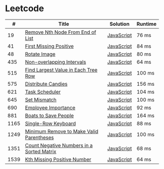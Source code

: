 # Leetcode

| # | Title | Solution | Runtime |
|---| ----- | -------- | ------- |
|19|[ Remove Nth Node From End of List](https://leetcode.com/problems/remove-nth-node-from-end-of-list/)|[JavaScript](./solutions/19.%20Remove%20Nth%20Node%20From%20End%20of%20ListJavaScript)|76 ms|
|41|[ First Missing Positive](https://leetcode.com/problems/first-missing-positive/)|[JavaScript](./solutions/41.%20First%20Missing%20Positive.js)|84 ms|
|48|[ Rotate Image](https://leetcode.com/problems/rotate-image/)|[JavaScript](./solutions/48.%20Rotate%20Image.js)|80 ms|
|435|[ Non-overlapping Intervals](https://leetcode.com/problems/non-overlapping-intervals/)|[JavaScript](./solutions/435.%20Non-overlapping%20IntervalsJavaScript)|64 ms|
|515|[ Find Largest Value in Each Tree Row](https://leetcode.com/problems/find-largest-value-in-each-tree-row/)|[JavaScript](./solutions/515.%20Find%20Largest%20Value%20in%20Each%20Tree%20Row.js)|100 ms|
|575|[ Distribute Candies](https://leetcode.com/problems/distribute-candies/)|[JavaScript](./solutions/575.%20Distribute%20Candies.js)|156 ms|
|621|[ Task Scheduler](https://leetcode.com/problems/task-scheduler/)|[JavaScript](./solutions/621.%20Task%20SchedulerJavaScript)|104 ms|
|645|[ Set Mismatch](https://leetcode.com/problems/set-mismatch/)|[JavaScript](./solutions/645.%20Set%20Mismatch.js)|100 ms|
|690|[ Employee Importance](https://leetcode.com/problems/employee-importance/)|[JavaScript](./solutions/690.%20Employee%20ImportanceJavaScript)|92 ms|
|881|[ Boats to Save People](https://leetcode.com/problems/boats-to-save-people/)|[JavaScript](./solutions/881.%20Boats%20to%20Save%20People.js)|164 ms|
|1165|[ Single-Row Keyboard](https://leetcode.com/problems/single-row-keyboard/)|[JavaScript](./solutions/1165.%20Single-Row%20Keyboard.js)|88 ms|
|1249|[ Minimum Remove to Make Valid Parentheses](https://leetcode.com/problems/minimum-remove-to-make-valid-parentheses/)|[JavaScript](./solutions/1249.%20Minimum%20Remove%20to%20Make%20Valid%20Parentheses.js)|100 ms|
|1351|[ Count Negative Numbers in a Sorted Matrix](https://leetcode.com/problems/count-negative-numbers-in-a-sorted-matrix/)|[JavaScript](./solutions/1351.%20Count%20Negative%20Numbers%20in%20a%20Sorted%20MatrixJavaScript)|68 ms|
|1539|[ Kth Missing Positive Number](https://leetcode.com/problems/kth-missing-positive-number/)|[JavaScript](./solutions/1539.%20Kth%20Missing%20Positive%20Number.js)|64 ms|
